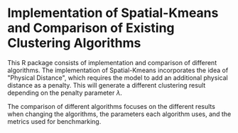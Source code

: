 # Implementation of Spatial-Kmeans and Comparison of Existing Clustering Algorithms
This R package consists of implementation and comparison of different algorithms. The implementation of Spatial-Kmeans incorporates the idea of "Physical Distance", which requires the model to add an additional physical distance as a penalty. This will generate a different clustering result depending on the penalty parameter $\lambda$. 

The comparison of different algorithms focuses on the different results when changing the algorithms, the parameters each algorithm uses, and the metrics used for benchmarking. 

